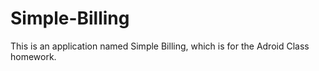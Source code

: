 # Simple-Billing
This is an application named Simple Billing, which is for the Adroid Class homework.
